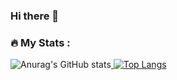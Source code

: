 ### Hi there 👋
### :fire: My Stats :

![Anurag's GitHub stats](https://github-readme-stats.vercel.app/api?username=uchansansan&show_icons=true&theme=dracula&layout=compact)[
![Top Langs](https://github-readme-stats.vercel.app/api/top-langs/?username=uchansansan&hide_progress=false&layout=compact&theme=dracula)](https://github.com/anuraghazra/github-readme-stats)

<!--
**uchansansan/uchansansan** is a ✨ _special_ ✨ repository because its `README.md` (this file) appears on your GitHub profile.

Here are some ideas to get you started:

- 🔭 I’m currently working on ...
- 🌱 I’m currently learning ...
- 👯 I’m looking to collaborate on ...
- 🤔 I’m looking for help with ...
- 💬 Ask me about ...
- 📫 How to reach me: ...
- 😄 Pronouns: ...
- ⚡ Fun fact: ...
-->

